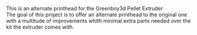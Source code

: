 This is an alternate printhead for the Greenboy3d Pellet Extruder <br>
The goal of this project is to offer an alternate printhead to the original one with a multitude of improvements whith minimal extra parts needed over the kit the extruder comes with.
